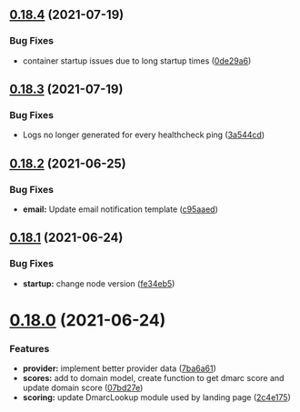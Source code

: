 ## [0.18.4](https://github.com/bsord/rcvr-api/compare/0.18.3...0.18.4) (2021-07-19)


### Bug Fixes

* container startup issues due to long startup times ([0de29a6](https://github.com/bsord/rcvr-api/commit/0de29a6bb227e5ccccfe0a5e66cb383a94204f8e))



## [0.18.3](https://github.com/bsord/rcvr-api/compare/0.18.2...0.18.3) (2021-07-19)


### Bug Fixes

* Logs no longer generated for every healthcheck ping ([3a544cd](https://github.com/bsord/rcvr-api/commit/3a544cd798d0cfbd2834f5df16f8a5ecf07c22bc))



## [0.18.2](https://github.com/bsord/rcvr-api/compare/0.18.1...0.18.2) (2021-06-25)


### Bug Fixes

* **email:** Update email notification template ([c95aaed](https://github.com/bsord/rcvr-api/commit/c95aaed09420c21d9041c1818dbc4c989ead9cb5))



## [0.18.1](https://github.com/bsord/rcvr-api/compare/0.18.0...0.18.1) (2021-06-24)


### Bug Fixes

* **startup:** change node version ([fe34eb5](https://github.com/bsord/rcvr-api/commit/fe34eb5eb91bd1e9258cb8b27766389607bf0136))



# [0.18.0](https://github.com/bsord/rcvr-api/compare/0.17.0...0.18.0) (2021-06-24)


### Features

* **provider:** implement better provider data ([7ba6a61](https://github.com/bsord/rcvr-api/commit/7ba6a612412220d164663d84758663611806efb4))
* **scores:** add to domain model, create function to get dmarc score and update domain score ([07bd27e](https://github.com/bsord/rcvr-api/commit/07bd27e069012fb961f65fa9a8d91e11c59f601d))
* **scoring:** update DmarcLookup module used by landing page ([2c4e175](https://github.com/bsord/rcvr-api/commit/2c4e175f33261414e55d1644acbb89624ab4d1a8))



